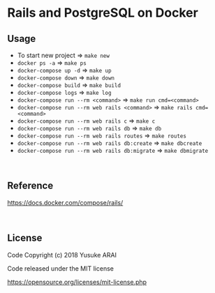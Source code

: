 # Rails and PostgreSQL on Docker


## Usage

* To start new project => `make new`
* `docker ps -a` => `make ps`
* `docker-compose up -d` => `make up`
* `docker-compose down` => `make down`
* `docker-compose build` => `make build`
* `docker-compose logs` => `make log`
* `docker-compose run --rm <command>` => `make run cmd=<command>`
* `docker-compose run --rm web rails <command>` => `make rails cmd=<command>`
* `docker-compose run --rm web rails c` => `make c`
* `docker-compose run --rm web rails db` => `make db`
* `docker-compose run --rm web rails routes` => `make routes`
* `docker-compose run --rm web rails db:create` => `make dbcreate`
* `docker-compose run --rm web rails db:migrate` => `make dbmigrate`

<br>

## Reference
https://docs.docker.com/compose/rails/

<br>

## License
Code Copyright (c) 2018 Yusuke ARAI

Code released under the MIT license

https://opensource.org/licenses/mit-license.php
